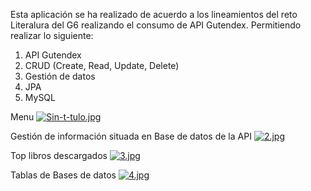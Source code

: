 Esta aplicación se ha realizado de acuerdo a los lineamientos del reto Literalura del G6 realizando el consumo de API Gutendex. Permitiendo realizar lo siguiente:
1. API Gutendex
2. CRUD (Create, Read, Update, Delete)
3. Gestión de datos
4. JPA
5. MySQL

Menu
[![Sin-t-tulo.jpg](https://i.postimg.cc/jdZLnDBB/Sin-t-tulo.jpg)](https://postimg.cc/HV8pfkYt)

Gestión de información situada en Base de datos de la API
[![2.jpg](https://i.postimg.cc/8P17CRXh/2.jpg)](https://postimg.cc/w3Gqfmpv)

Top libros descargados
[![3.jpg](https://i.postimg.cc/jS2CHsb2/3.jpg)](https://postimg.cc/Jsw1mCtC)

Tablas de Bases de datos
[![4.jpg](https://i.postimg.cc/XYPqxTj8/4.jpg)](https://postimg.cc/VJjzkZbr)

